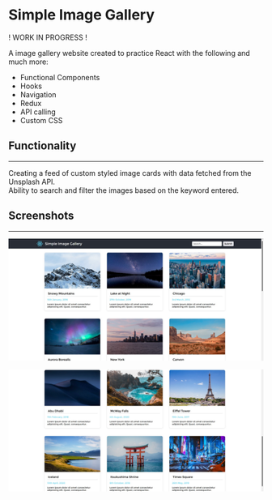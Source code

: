 # Simple Image Gallery #  
! WORK IN PROGRESS !  

A image gallery website created to practice React with the following and much more:  
* Functional Components  
* Hooks  
* Navigation  
* Redux  
* API calling  
* Custom CSS  

## Functionality ##  
----
Creating a feed of custom styled image cards with data fetched from the Unsplash API.  
Ability to search and filter the images based on the keyword entered.  

## Screenshots ##
----
![screenshot1](https://github.com/Harshit-Sonawala/simple-image-gallery/blob/master/screenshots/screenshot1.jpg)  

![screenshot2](https://github.com/Harshit-Sonawala/simple-image-gallery/blob/master/screenshots/screenshot2.jpg)